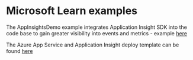 # Microsoft Learn examples

The AppInsightsDemo example integrates Application Insight SDK into the code base to gain greater visibility into events and metrics - example [here](https://docs.microsoft.com/en-gb/learn/modules/instrument-web-app-code-with-application-insights/?WT.mc_id=cloudskillschallenge_8351EDFE-A67A-46D4-81CD-6439844B72AC)

The Azure App Service and Application Insight deploy template can be found [here](https://raw.githubusercontent.com/heathen1878/Azure/master/Artifacts/Azure-App-Service-with-AppInsights.json)